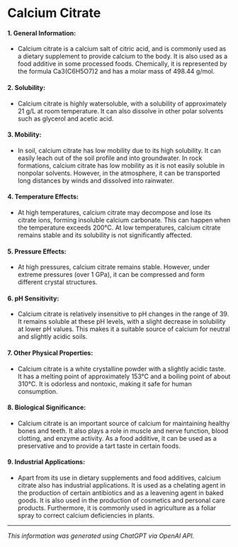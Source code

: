 # Calcium Citrate
#### 1. General Information:
* Calcium citrate is a calcium salt of citric acid, and is commonly used as a dietary supplement to provide calcium to the body. It is also used as a food additive in some processed foods. Chemically, it is represented by the formula Ca3(C6H5O7)2 and has a molar mass of 498.44 g/mol.
#### 2. Solubility:
* Calcium citrate is highly watersoluble, with a solubility of approximately 21 g/L at room temperature. It can also dissolve in other polar solvents such as glycerol and acetic acid.
#### 3. Mobility:
* In soil, calcium citrate has low mobility due to its high solubility. It can easily leach out of the soil profile and into groundwater. In rock formations, calcium citrate has low mobility as it is not easily soluble in nonpolar solvents. However, in the atmosphere, it can be transported long distances by winds and dissolved into rainwater.
#### 4. Temperature Effects:
* At high temperatures, calcium citrate may decompose and lose its citrate ions, forming insoluble calcium carbonate. This can happen when the temperature exceeds 200°C. At low temperatures, calcium citrate remains stable and its solubility is not significantly affected.
#### 5. Pressure Effects:
* At high pressures, calcium citrate remains stable. However, under extreme pressures (over 1 GPa), it can be compressed and form different crystal structures.
#### 6. pH Sensitivity:
* Calcium citrate is relatively insensitive to pH changes in the range of 39. It remains soluble at these pH levels, with a slight decrease in solubility at lower pH values. This makes it a suitable source of calcium for neutral and slightly acidic soils.
#### 7. Other Physical Properties:
* Calcium citrate is a white crystalline powder with a slightly acidic taste. It has a melting point of approximately 153°C and a boiling point of about 310°C. It is odorless and nontoxic, making it safe for human consumption.
#### 8. Biological Significance:
* Calcium citrate is an important source of calcium for maintaining healthy bones and teeth. It also plays a role in muscle and nerve function, blood clotting, and enzyme activity. As a food additive, it can be used as a preservative and to provide a tart taste in certain foods.
#### 9. Industrial Applications:
* Apart from its use in dietary supplements and food additives, calcium citrate also has industrial applications. It is used as a chelating agent in the production of certain antibiotics and as a leavening agent in baked goods. It is also used in the production of cosmetics and personal care products. Furthermore, it is commonly used in agriculture as a foliar spray to correct calcium deficiencies in plants.
______________________________________________________________
*This information was generated using ChatGPT via OpenAI API.*